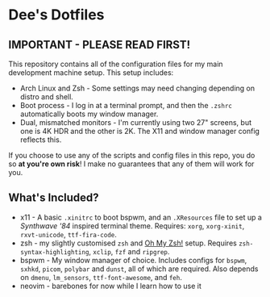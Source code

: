 # Dee's Dotfiles

## IMPORTANT - PLEASE READ FIRST!

This repository contains all of the configuration files for my main development machine setup. This setup includes:

- Arch Linux and Zsh - Some settings may need changing depending on distro and shell.
- Boot process - I log in at a terminal prompt, and then the `.zshrc` automatically boots my window manager.
- Dual, mismatched monitors - I'm currently using two 27" screens, but one is 4K HDR and the other is 2K. The X11 and window manager config reflects this.

If you choose to use any of the scripts and config files in this repo, you do so **at you're own risk**!
I make no guarantees that any of them will work for you.

## What's Included?

- x11 - A basic `.xinitrc` to boot bspwm, and an `.XResources` file to set up a *Synthwave '84* inspired terminal theme. Requires: `xorg`, `xorg-xinit`, `rxvt-unicode`, `ttf-fira-code`.
- zsh - my slightly customised `zsh` and [Oh My Zsh!](https://ohmyz.sh) setup. Requires `zsh-syntax-highlighting`, `xclip`, `fzf` and `ripgrep`.
- bspwm - My window manager of choice. Includes configs for `bspwm`, `sxhkd`, `picom`, `polybar` and `dunst`, all of which are required. Also depends on `dmenu`, `lm_sensors`, `ttf-font-awesome`, and `feh`.
- neovim - barebones for now while I learn how to use it
